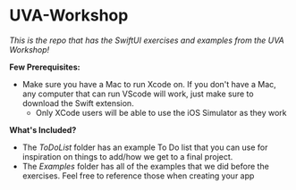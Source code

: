 # UVA-Workshop
 
 *This is the repo that has the SwiftUI exercises and examples from the UVA Workshop!*

 **Few Prerequisites:**
 - Make sure you have a Mac to run Xcode on. If you don't have a Mac, any computer that can run VScode will work, just make sure to download the Swift extension. 
     - Only XCode users will be able to use the iOS Simulator as they work 

**What's Included?**
- The *ToDoList* folder has an example To Do list that you can use for inspiration on things to add/how we get to a final project. 
- The *Examples* folder has all of the examples that we did before the exercises. Feel free to reference those when creating your app


